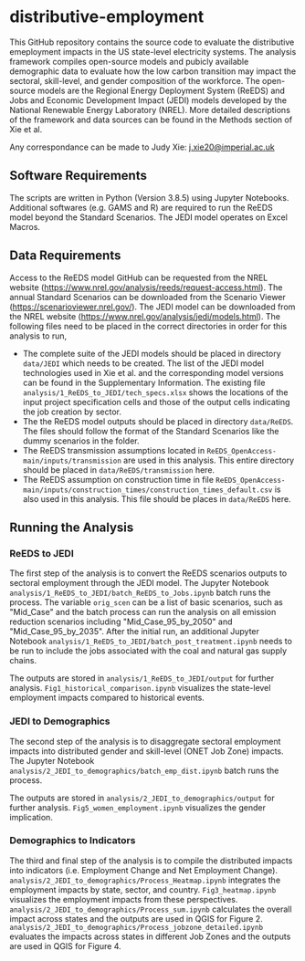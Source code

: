 # distributive-employment
This GitHub repository contains the source code to evaluate the distributive emeployment impacts in the US state-level electricity systems. The analysis framework compiles open-source models and pubicly available demographic data to evaluate how the low carbon transition may impact the sectoral, skill-level, and gender composition of the workforce. The open-source models are the Regional Energy Deployment System (ReEDS) and Jobs and Economic Development Impact (JEDI) models developed by the National Renewable Energy Laboratory (NREL). More detailed descriptions of the framework and data sources can be found in the Methods section of Xie et al. 

Any correspondance can be made to Judy Xie: j.xie20@imperial.ac.uk

## Software Requirements
The scripts are written in Python (Version 3.8.5) using Jupyter Notebooks. Additional softwares (e.g. GAMS and R) are required to run the ReEDS model beyond the Standard Scenarios. The JEDI model operates on Excel Macros. 

## Data Requirements
Access to the ReEDS model GitHub can be requested from the NREL website (https://www.nrel.gov/analysis/reeds/request-access.html). The annual Standard Scenarios can be downloaded from the Scenario Viewer (https://scenarioviewer.nrel.gov/). The JEDI model can be downloaded from the NREL website (https://www.nrel.gov/analysis/jedi/models.html). The following files need to be placed in the correct directories in order for this analysis to run,
- The complete suite of the JEDI models should be placed in directory <code>data/JEDI</code> which needs to be created. The list of the JEDI model technologies used in Xie et al. and the corresponding model versions can be found in the Supplementary Information. The existing file <code>analysis/1_ReEDS_to_JEDI/tech_specs.xlsx</code> shows the locations of the input project specification cells and those of the output cells indicating the job creation by sector.
- The the ReEDS model outputs should be placed in directory <code>data/ReEDS</code>. The files should follow the format of the Standard Scenarios like the dummy scenarios in the folder. 
- The ReEDS transmission assumptions located in <code>ReEDS_OpenAccess-main/inputs/transmission</code> are used in this analysis. This entire directory should be placed in <code>data/ReEDS/transmission</code> here. 
- The ReEDS assumption on construction time in file <code>ReEDS_OpenAccess-main/inputs/construction_times/construction_times_default.csv</code> is also used in this analysis. This file should be places in <code>data/ReEDS</code> here.

## Running the Analysis
### ReEDS to JEDI 
The first step of the analysis is to convert the ReEDS scenarios outputs to sectoral employment through the JEDI model. The Jupyter Notebook <code>analysis/1_ReEDS_to_JEDI/batch_ReEDS_to_Jobs.ipynb</code> batch runs the process. The variable <code>orig_scen</code> can be a list of basic scenarios, such as "Mid_Case" and the batch process can run the analysis on all emission reduction scenarios including "Mid_Case_95_by_2050" and "Mid_Case_95_by_2035". After the initial run, an additional Jupyter Notebook <code>analysis/1_ReEDS_to_JEDI/batch_post_treatment.ipynb</code> needs to be run to include the jobs associated with the coal and natural gas supply chains. 

The outputs are stored in <code>analysis/1_ReEDS_to_JEDI/output</code> for further analysis. <code>Fig1_historical_comparison.ipynb</code> visualizes the state-level employment impacts compared to historical events. 

### JEDI to Demographics
The second step of the analysis is to disaggregate sectoral employment impacts into distributed gender and skill-level (ONET Job Zone) impacts. The Jupyter Notebook <code>analysis/2_JEDI_to_demographics/batch_emp_dist.ipynb</code> batch runs the process. 

The outputs are stored in <code>analysis/2_JEDI_to_demographics/output</code> for further analysis. <code>Fig5_women_employment.ipynb</code> visualizes the gender implication. 

### Demographics to Indicators
The third and final step of the analysis is to compile the distributed impacts into indicators (i.e. Employment Change and Net Employment Change). <code>analysis/2_JEDI_to_demographics/Process_Heatmap.ipynb</code> integrates the employment impacts by state, sector, and country. <code>Fig3_heatmap.ipynb</code> visualizes the employment impacts from these perspectives. <code>analysis/2_JEDI_to_demographics/Process_sum.ipynb</code> calculates the overall impact across states and the outputs are used in QGIS for Figure 2. <code>analysis/2_JEDI_to_demographics/Process_jobzone_detailed.ipynb</code> evaluates the impacts across states in different Job Zones and the outputs are used in QGIS for Figure 4. 


